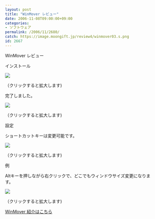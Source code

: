 ```yaml
---
layout: post
title: "WinMover レビュー"
date: 2006-11-08T09:00:00+09:00
categories:
- ソフトウェア
permalink: /2006/11/2680/
catch: https://image.moongift.jp/review4/winmover03.s.png
id: 2667
---
```

WinMover レビュー  
<!--more-->

インストール

  

[![](https://image.moongift.jp/review4/winmover01.s.png)](https://image.moongift.jp/review4/winmover01.png)  
  
（クリックすると拡大します)

  

完了しました。

  

[![](https://image.moongift.jp/review4/winmover02.s.png)](https://image.moongift.jp/review4/winmover02.png)  
  
（クリックすると拡大します)

  

設定

  

ショートカットキーは変更可能です。

  

[![](https://image.moongift.jp/review4/winmover03.s.png)](https://image.moongift.jp/review4/winmover03.png)  
  
（クリックすると拡大します)

  

例

  

Altキーを押しながら右クリックで、どこでもウィンドウサイズ変更になります。

  

[![](https://image.moongift.jp/review4/winmover06.s.png)](https://image.moongift.jp/review4/winmover06.png)  
  
（クリックすると拡大します)

  

[WinMover 紹介はこちら](http://fw.moongift.jp/intro/i-2679.html)


